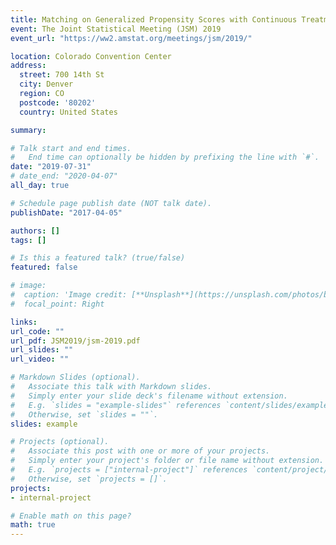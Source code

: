 ```yaml
---
title: Matching on Generalized Propensity Scores with Continuous Treatments
event: The Joint Statistical Meeting (JSM) 2019
event_url: "https://ww2.amstat.org/meetings/jsm/2019/"

location: Colorado Convention Center
address:
  street: 700 14th St
  city: Denver
  region: CO
  postcode: '80202'
  country: United States

summary: 

# Talk start and end times.
#   End time can optionally be hidden by prefixing the line with `#`.
date: "2019-07-31"
# date_end: "2020-04-07"
all_day: true

# Schedule page publish date (NOT talk date).
publishDate: "2017-04-05"

authors: []
tags: []

# Is this a featured talk? (true/false)
featured: false

# image:
#  caption: 'Image credit: [**Unsplash**](https://unsplash.com/photos/bzdhc5b3Bxs)'
#  focal_point: Right

links:
url_code: ""
url_pdf: JSM2019/jsm-2019.pdf
url_slides: ""
url_video: ""

# Markdown Slides (optional).
#   Associate this talk with Markdown slides.
#   Simply enter your slide deck's filename without extension.
#   E.g. `slides = "example-slides"` references `content/slides/example-slides.md`.
#   Otherwise, set `slides = ""`.
slides: example

# Projects (optional).
#   Associate this post with one or more of your projects.
#   Simply enter your project's folder or file name without extension.
#   E.g. `projects = ["internal-project"]` references `content/project/deep-learning/index.md`.
#   Otherwise, set `projects = []`.
projects:
- internal-project

# Enable math on this page?
math: true
---
```

